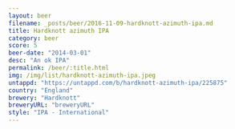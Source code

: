```yaml
---
layout: beer
filename: _posts/beer/2016-11-09-hardknott-azimuth-ipa.md
title: Hardknott azimuth IPA
category: beer
score: 5
beer-date: "2014-03-01"
desc: "An ok IPA"
permalink: /beer/:title.html
img: /img/list/hardknott-azimuth-ipa.jpeg
untappd: "https://untappd.com/b/hardknott-azimuth-ipa/225875"
country: "England"
brewery: "Hardknott"
breweryURL: "breweryURL"
style: "IPA - International"
---
```


